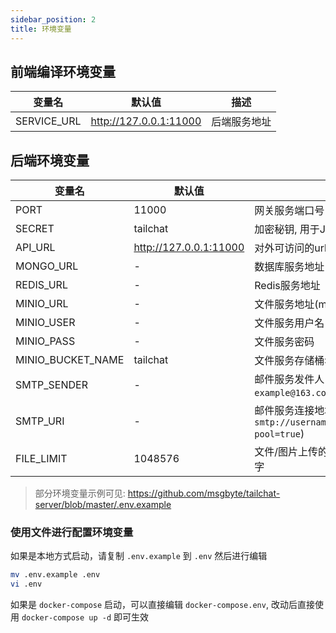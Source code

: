 ```yaml
---
sidebar_position: 2
title: 环境变量
---
```


## 前端编译环境变量

| 变量名 | 默认值 | 描述 |
| ----- | ------ | --- |
| SERVICE_URL | http://127.0.0.1:11000 | 后端服务地址 |

## 后端环境变量

| 变量名 | 默认值 | 描述 |
| ----- | ------ | --- |
| PORT | 11000 | 网关服务端口号 |
| SECRET | tailchat | 加密秘钥, 用于JWT |
| API_URL | http://127.0.0.1:11000 | 对外可访问的url地址，用于文件服务访问 |
| MONGO_URL | - | 数据库服务地址 |
| REDIS_URL | - | Redis服务地址 |
| MINIO_URL | - | 文件服务地址(minio) |
| MINIO_USER | - | 文件服务用户名 |
| MINIO_PASS | - | 文件服务密码 |
| MINIO_BUCKET_NAME | tailchat | 文件服务存储桶名 |
| SMTP_SENDER | - | 邮件服务发件人(示例: `"Tailchat" example@163.com`) |
| SMTP_URI | - | 邮件服务连接地址(示例: `smtp://username:password@smtp.example.com/?pool=true`) |
| FILE_LIMIT | 1048576 | 文件/图片上传的大小限制，默认为1m，请输入数字 |

> 部分环境变量示例可见: https://github.com/msgbyte/tailchat-server/blob/master/.env.example

### 使用文件进行配置环境变量

如果是本地方式启动，请复制 `.env.example` 到 `.env` 然后进行编辑
```bash
mv .env.example .env
vi .env
```

如果是 `docker-compose` 启动，可以直接编辑 `docker-compose.env`, 改动后直接使用 `docker-compose up -d` 即可生效

